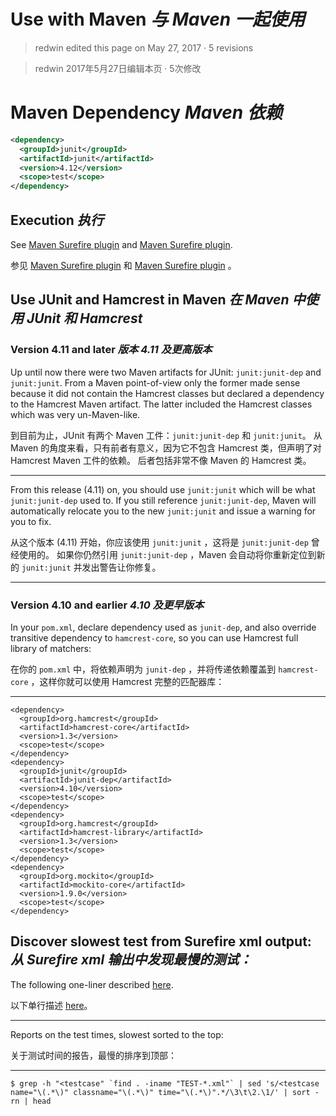 # Use with Maven *与 Maven 一起使用*

> redwin edited this page on May 27, 2017 · 5 revisions 

> redwin 2017年5月27日编辑本页 · 5次修改

# Maven Dependency *Maven 依赖*

```xml
<dependency>
  <groupId>junit</groupId>
  <artifactId>junit</artifactId>
  <version>4.12</version>
  <scope>test</scope>
</dependency> 

```

## Execution *执行*

See [Maven Surefire plugin](http://maven.apache.org/plugins/maven-surefire-plugin/) and [Maven Surefire plugin](http://maven.apache.org/plugins/maven-surefire-plugin/).


参见 [Maven Surefire plugin](http://maven.apache.org/plugins/maven-surefire-plugin/) 和 [Maven Surefire plugin](http://maven.apache.org/plugins/maven-surefire-plugin/) 。

## Use JUnit and Hamcrest in Maven *在 Maven 中使用 JUnit 和 Hamcrest*

### Version 4.11 and later *版本 4.11 及更高版本*

Up until now there were two Maven artifacts for JUnit: `junit:junit-dep` and `junit:junit`. 
From a Maven point-of-view only the former made sense because it did not contain the Hamcrest classes but declared a dependency to the Hamcrest Maven artifact. 
The latter included the Hamcrest classes which was very un-Maven-like.


到目前为止，JUnit 有两个 Maven 工件：`junit:junit-dep` 和 `junit:junit`。
从 Maven 的角度来看，只有前者有意义，因为它不包含 Hamcrest 类，但声明了对 Hamcrest Maven 工件的依赖。
后者包括非常不像 Maven 的 Hamcrest 类。

---

From this release (4.11) on, you should use `junit:junit` which will be what `junit:junit-dep` used to. 
If you still reference `junit:junit-dep`, Maven will automatically relocate you to the new `junit:junit` and issue a warning for you to fix.


从这个版本 (4.11) 开始，你应该使用 `junit:junit` ，这将是 `junit:junit-dep` 曾经使用的。
如果你仍然引用 `junit:junit-dep` ，Maven 会自动将你重新定位到新的 `junit:junit` 并发出警告让你修复。

---

### Version 4.10 and earlier *4.10 及更早版本*

In your `pom.xml`, declare dependency used as `junit-dep`, and also override transitive dependency to `hamcrest-core`, so you can use Hamcrest full library of matchers:

在你的 `pom.xml` 中，将依赖声明为 `junit-dep` ，并将传递依赖覆盖到 `hamcrest-core` ，这样你就可以使用 Hamcrest 完整的匹配器库：

---

```text
<dependency>
  <groupId>org.hamcrest</groupId>
  <artifactId>hamcrest-core</artifactId>
  <version>1.3</version>
  <scope>test</scope>
</dependency>
<dependency>
  <groupId>junit</groupId>
  <artifactId>junit-dep</artifactId>
  <version>4.10</version>
  <scope>test</scope>
</dependency>         
<dependency>
  <groupId>org.hamcrest</groupId>
  <artifactId>hamcrest-library</artifactId>
  <version>1.3</version>
  <scope>test</scope>
</dependency>
<dependency>
  <groupId>org.mockito</groupId>
  <artifactId>mockito-core</artifactId>
  <version>1.9.0</version>
  <scope>test</scope>
</dependency>

```

## Discover slowest test from Surefire xml output: *从 Surefire xml 输出中发现最慢的测试：*

The following one-liner described [here](http://stackoverflow.com/questions/5094410/how-to-list-the-slowest-junit-tests-in-a-multi-module-maven-build).


以下单行描述 [here](http://stackoverflow.com/questions/5094410/how-to-list-the-slowest-junit-tests-in-a-multi-module-maven-build)。

---

Reports on the test times, slowest sorted to the top:


关于测试时间的报告，最慢的排序到顶部：

---

```shell
$ grep -h "<testcase" `find . -iname "TEST-*.xml"` | sed 's/<testcase name="\(.*\)" classname="\(.*\)" time="\(.*\)".*/\3\t\2.\1/' | sort -rn | head
```
